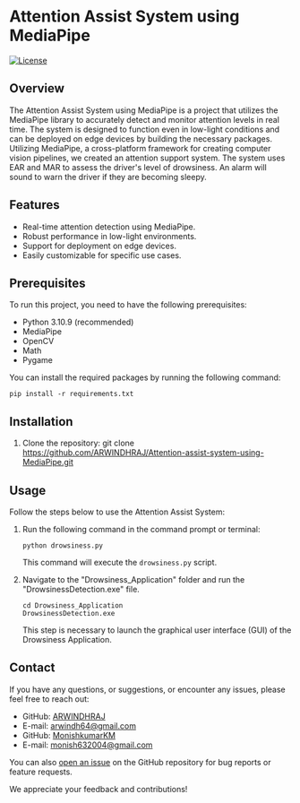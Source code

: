 # Attention Assist System using MediaPipe

[![License](https://img.shields.io/badge/license-MIT-blue.svg)](LICENSE)

## Overview

The Attention Assist System using MediaPipe is a project that utilizes the MediaPipe library to accurately detect and monitor attention levels in real time. The system is designed to function even in low-light conditions and can be deployed on edge devices by building the necessary packages. Utilizing MediaPipe, a cross-platform framework for creating computer vision pipelines, we created an attention support system. The system uses EAR and MAR to assess the driver's level of drowsiness. An alarm will sound to warn the driver if they are becoming sleepy.

## Features
- Real-time attention detection using MediaPipe.
- Robust performance in low-light environments.
- Support for deployment on edge devices.
- Easily customizable for specific use cases.

## Prerequisites
To run this project, you need to have the following prerequisites:

- Python 3.10.9 (recommended)
- MediaPipe
- OpenCV
- Math
- Pygame

You can install the required packages by running the following command:

```shell
pip install -r requirements.txt
```

## Installation
1. Clone the repository:
   git clone https://github.com/ARWINDHRAJ/Attention-assist-system-using-MediaPipe.git

## Usage
Follow the steps below to use the Attention Assist System:

1. Run the following command in the command prompt or terminal:
   ```shell
   python drowsiness.py
   ```
   This command will execute the `drowsiness.py` script.

2. Navigate to the "Drowsiness_Application" folder and run the "DrowsinessDetection.exe" file.
   ```
   cd Drowsiness_Application
   DrowsinessDetection.exe
   ```
   This step is necessary to launch the graphical user interface (GUI) of the Drowsiness Application.

## Contact
If you have any questions, or suggestions, or encounter any issues, please feel free to reach out:

- GitHub: [ARWINDHRAJ](https://github.com/ARWINDHRAJ)
- E-mail: [arwindh64@gmail.com](arwindh64@gmail.com)
- GitHub: [MonishkumarKM](https://github.com/MonishkumarKM)
- E-mail: [monish632004@gmail.com](monish632004@gmail.com)

You can also [open an issue](https://github.com/ARWINDHRAJ/Attention-assist-system-using-MediaPipe/issues) on the GitHub repository for bug reports or feature requests.

We appreciate your feedback and contributions!
